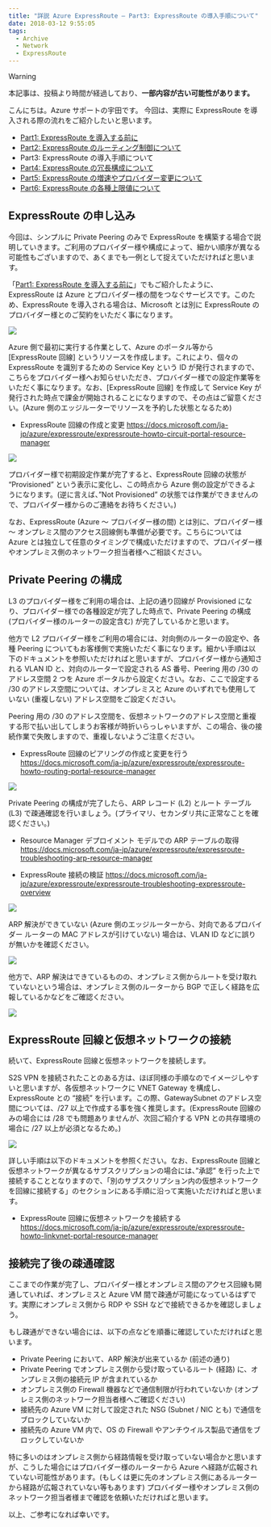 ```yaml
---
title: "詳説 Azure ExpressRoute – Part3: ExpressRoute の導入手順について"
date: 2018-03-12 9:55:05
tags:
  - Archive
  - Network
  - ExpressRoute
---
```

> [!WARNING]
> 本記事は、投稿より時間が経過しており、**一部内容が古い可能性があります。**

こんにちは。Azure サポートの宇田です。
今回は、実際に ExpressRoute を導入される際の流れをご紹介したいと思います。

* [Part1: ExpressRoute を導入する前に](./archive/expressroute-deep-dive-part1.md)
* [Part2: ExpressRoute のルーティング制御について](./archive/expressroute-deep-dive-part2.md)
* Part3: ExpressRoute の導入手順について
* [Part4: ExpressRoute の冗長構成について](./archive/expressroute-deep-dive-part4.md)
* [Part5: ExpressRoute の増速やプロバイダー変更について](./archive/expressroute-deep-dive-part5.md)
* [Part6: ExpressRoute の各種上限値について](./network/expressroute-deep-dive-part6.md)

## ExpressRoute の申し込み

今回は、シンプルに Private Peering のみで ExpressRoute を構築する場合で説明していきます。ご利用のプロバイダー様や構成によって、細かい順序が異なる可能性もございますので、あくまでも一例として捉えていただければと思います。

「[Part1: ExpressRoute を導入する前に](./archive/expressroute-deep-dive-part1.md)」でもご紹介したように、ExpressRoute は Azure とプロバイダー様の間をつなぐサービスです。このため、ExpressRoute を導入される場合は、Microsoft とは別に ExpressRoute のプロバイダー様とのご契約をいただく事になります。

![](./expressroute-deep-dive-part3/ExpressRoute_boundary.png)

Azure 側で最初に実行する作業として、Azure のポータル等から [ExpressRoute 回線] というリソースを作成します。これにより、個々の ExpressRoute を識別するための Service Key という ID が発行されますので、こちらをプロバイダー様へお知らせいただき、プロバイダー様での設定作業等をいただく事になります。なお、[ExpressRoute 回線] を作成して Service Key が発行された時点で課金が開始されることになりますので、その点はご留意ください。(Azure 側のエッジルーターでリソースを予約した状態となるため)

* ExpressRoute 回線の作成と変更
https://docs.microsoft.com/ja-jp/azure/expressroute/expressroute-howto-circuit-portal-resource-manager

![](./expressroute-deep-dive-part3/ExpressRoute_ServiceKey.png)

プロバイダー様で初期設定作業が完了すると、ExpressRoute 回線の状態が “Provisioned” という表示に変化し、この時点から Azure 側の設定ができるようになります。(逆に言えば、”Not Provisioned” の状態では作業ができませんので、プロバイダー様からのご連絡をお待ちください。)

なお、ExpressRoute (Azure ～ プロバイダー様の間) とは別に、プロバイダー様 ～ オンプレミス間のアクセス回線側も準備が必要です。こちらについては Azure とは独立して任意のタイミングで構成いただけますので、プロバイダー様やオンプレミス側のネットワーク担当者様へご相談ください。

## Private Peering の構成

L3 のプロバイダー様をご利用の場合は、上記の通り回線が Provisioned になり、プロバイダー様での各種設定が完了した時点で、Private Peering の構成 (プロバイダー様のルーターの設定含む) が完了しているかと思います。

他方で L2 プロバイダー様をご利用の場合には、対向側のルーターの設定や、各種 Peering についてもお客様側で実施いただく事になります。細かい手順は以下のドキュメントを参照いただければと思いますが、プロバイダー様から通知される VLAN ID と、対向のルーターで設定される AS 番号、Peering 用の /30 のアドレス空間 2 つを Azure ポータルから設定ください。なお、ここで設定する /30 のアドレス空間については、オンプレミスと Azure のいずれでも使用していない (重複しない) アドレス空間をご設定ください。

Peering 用の /30 のアドレス空間を、仮想ネットワークのアドレス空間と重複する形で払い出してしまうお客様が時折いらっしゃいますが、この場合、後の接続作業で失敗しますので、重複しないようご注意ください。

* ExpressRoute 回線のピアリングの作成と変更を行う
https://docs.microsoft.com/ja-jp/azure/expressroute/expressroute-howto-routing-portal-resource-manager

![](./expressroute-deep-dive-part3/ExpressRoute_ConfigurePrivatePeering.png)

Private Peering の構成が完了したら、ARP レコード (L2) とルート テーブル (L3) で疎通確認を行いましょう。(プライマリ、セカンダリ共に正常なことを確認ください。)

* Resource Manager デプロイメント モデルでの ARP テーブルの取得
https://docs.microsoft.com/ja-jp/azure/expressroute/expressroute-troubleshooting-arp-resource-manager

* ExpressRoute 接続の検証
https://docs.microsoft.com/ja-jp/azure/expressroute/expressroute-troubleshooting-expressroute-overview

![](./expressroute-deep-dive-part3/ExpressRoute_Arp_Route_Table.png)

ARP 解決ができていない (Azure 側のエッジルーターから、対向であるプロバイダー ルーターの MAC アドレスが引けていない) 場合は、VLAN ID などに誤りが無いかを確認ください。

![](./expressroute-deep-dive-part3/ExpressRoute_Arp_Table.png)

他方で、ARP 解決はできているものの、オンプレミス側からルートを受け取れていないという場合は、オンプレミス側のルーターから BGP で正しく経路を広報しているかなどをご確認ください。

![](./expressroute-deep-dive-part3/ExpressRoute_Route_Table.png)

## ExpressRoute 回線と仮想ネットワークの接続

続いて、ExpressRoute 回線と仮想ネットワークを接続します。

S2S VPN を接続されたことのある方は、ほぼ同様の手順なのでイメージしやすいと思いますが、各仮想ネットワークに VNET Gateway を構成し、ExpressRoute との “接続” を行います。この際、GatewaySubnet のアドレス空間については、/27 以上で作成する事を強く推奨します。(ExpressRoute 回線のみの場合には /28 でも問題ありませんが、次回ご紹介する VPN との共存環境の場合に /27 以上が必須となるため。)

![](./expressroute-deep-dive-part3/ExpressRoute_connection.png)

詳しい手順は以下のドキュメントを参照ください。なお、ExpressRoute 回線と仮想ネットワークが異なるサブスクリプションの場合には、”承認” を行った上で接続することとなりますので、「別のサブスクリプション内の仮想ネットワークを回線に接続する」のセクションにある手順に沿って実施いただければと思います。

* ExpressRoute 回線に仮想ネットワークを接続する
https://docs.microsoft.com/ja-jp/azure/expressroute/expressroute-howto-linkvnet-portal-resource-manager

## 接続完了後の疎通確認

ここまでの作業が完了し、プロバイダー様とオンプレミス間のアクセス回線も開通していれば、オンプレミスと Azure VM 間で疎通が可能になっているはずです。実際にオンプレミス側から RDP や SSH などで接続できるかを確認しましょう。

もし疎通ができない場合には、以下の点などを順番に確認していただければと思います。

* Private Peering において、ARP 解決が出来ているか (前述の通り)
* Private Peering でオンプレミス側から受け取っているルート (経路) に、オンプレミス側の接続元 IP が含まれているか
* オンプレミス側の Firewall 機器などで通信制限が行われていないか (オンプレミス側のネットワーク担当者様へご確認ください)
* 接続先の Azure VM に対して設定された NSG (Subnet / NIC とも) で通信をブロックしていないか
* 接続先の Azure VM 内で、OS の Firewall やアンチウイルス製品で通信をブロックしていないか

特に多いのはオンプレミス側から経路情報を受け取っていない場合かと思いますが、こうした場合にはプロバイダー様のルーターから Azure へ経路が広報されていない可能性があります。(もしくは更に先のオンプレミス側にあるルーターから経路が広報されていない等もあります) プロバイダー様やオンプレミス側のネットワーク担当者様まで確認を依頼いただければと思います。

以上、ご参考になれば幸いです。
